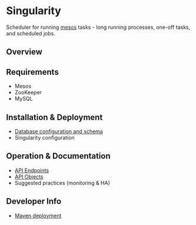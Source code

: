 # Singularity

Scheduler for running [mesos](http://mesos.apache.org/) tasks - long running processes, one-off tasks, and scheduled jobs.

## Overview

## Requirements

- Mesos
- ZooKeeper
- MySQL

## Installation & Deployment

- [Database configuration and schema](database.md)
- Singularity configuration

## Operation & Documentation

- [API Endpoints](SingularityService/api.md)
- [API Objects](SingularityService/objects.md)
- Suggested practices (monitoring & HA)

## Developer Info

- [Maven deployment](maven.md)
